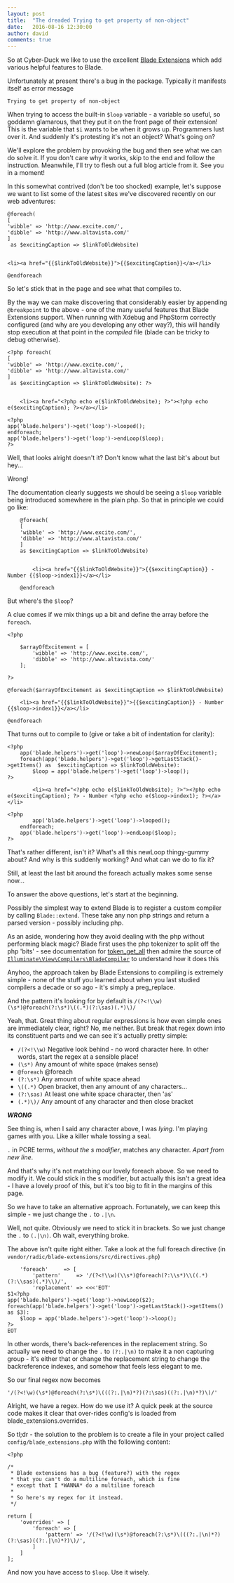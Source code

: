 ```yaml
---
layout: post
title:  "The dreaded Trying to get property of non-object"
date:   2016-08-16 12:30:00
author: david
comments: true
---
```


So at Cyber-Duck we like to use the excellent [Blade Extensions](http://robin.radic.nl/blade-extensions/index.html) which add
 various helpful features to Blade.
 
Unfortunately at present there's a bug in the package. Typically it manifests itself as error message 

```Trying to get property of non-object```

When trying to access the built-in ```$loop``` variable - a variable so useful, so goddamn glamarous, that they put it
 on the front page of their extension! This is the variable that ```$i``` wants to be when it grows up. Programmers
 lust over it. And suddenly it's protesting it's not an object? What's going on?

We'll explore the problem by provoking the bug and then see what we can do solve it. If you don't care why it works, 
skip to the end and follow the instruction. Meanwhile, I'll try to flesh out a full blog article from it. See you in a moment!

In this somewhat contrived (don't be too shocked) example, let's suppose we want to list some of the latest sites
 we've discovered recently on our web adventures:

````
@foreach(
[
'wibble' => 'http://www.excite.com/',
'dibble' => 'http://www.altavista.com/'
]
 as $excitingCaption => $linkToOldWebsite)


<li><a href="{{$linkToOldWebsite}}">{{$excitingCaption}}</a></li>

@endforeach
```` 

So let's stick that in the page and see what that compiles to. 

By the way we can make discovering that considerably easier by appending ```@breakpoint``` to the
above - one of the many useful features that Blade Extensions support. When running with Xdebug and PhpStorm correctly 
configured (and why are you developing any other way?), this will handily stop execution at that point in the 
_compiled_ file (blade can be tricky to debug otherwise). 

````
<?php foreach(
[
'wibble' => 'http://www.excite.com/',
'dibble' => 'http://www.altavista.com/'
]
 as $excitingCaption => $linkToOldWebsite): ?>


    <li><a href="<?php echo e($linkToOldWebsite); ?>"><?php echo e($excitingCaption); ?></a></li>

<?php
app('blade.helpers')->get('loop')->looped();
endforeach;
app('blade.helpers')->get('loop')->endLoop($loop);
?>

````

Well, that looks alright doesn't it? Don't know what the last bit's about but hey...

Wrong!

The documentation clearly suggests we should be seeing a ```$loop``` variable being introduced somewhere in the plain php. 
So that in principle we could go like:

````
    @foreach(
    [
    'wibble' => 'http://www.excite.com/',
    'dibble' => 'http://www.altavista.com/'
    ]
    as $excitingCaption => $linkToOldWebsite)


        <li><a href="{{$linkToOldWebsite}}">{{$excitingCaption}} - Number {{$loop->index1}}</a></li>

    @endforeach

````

But where's the ```$loop```?

A clue comes if we mix things up a bit and define the array before the ```foreach```. 

````
<?php

    $arrayOfExcitement = [
        'wibble' => 'http://www.excite.com/',
        'dibble' => 'http://www.altavista.com/'
    ];

?>

@foreach($arrayOfExcitement as $excitingCaption => $linkToOldWebsite)

    <li><a href="{{$linkToOldWebsite}}">{{$excitingCaption}} - Number {{$loop->index1}}</a></li>

@endforeach

````

That turns out to compile to (give or take a bit of indentation for clarity):

````
<?php
    app('blade.helpers')->get('loop')->newLoop($arrayOfExcitement);
    foreach(app('blade.helpers')->get('loop')->getLastStack()->getItems() as  $excitingCaption => $linkToOldWebsite):
        $loop = app('blade.helpers')->get('loop')->loop();
?>

        <li><a href="<?php echo e($linkToOldWebsite); ?>"><?php echo e($excitingCaption); ?> - Number <?php echo e($loop->index1); ?></a></li>

<?php
        app('blade.helpers')->get('loop')->looped();
    endforeach;
    app('blade.helpers')->get('loop')->endLoop($loop);
?>
````

That's rather different, isn't it? What's all this newLoop thingy-gummy about? And why is this suddenly working?
And what can we do to fix it? 

Still, at least the last bit around the foreach actually makes some sense now... 

To answer the above questions, let's start at the beginning.

Possibly the simplest way to extend Blade is to register a custom compiler by calling ```Blade::extend```. These take any non php
strings and return a parsed version - possibly including php.  

As an aside, wondering how they avoid dealing with the php without performing black magic? Blade first uses the php tokenizer to 
split off the php 'bits' - see documentation for [token_get_all](http://php.net/manual/en/function.token-get-all.php) 
then admire the source of [```Illuminate\View\Compilers\BladeCompiler```](https://github.com/laravel/framework/blob/5.1/src/Illuminate/View/Compilers/BladeCompiler.php) to understand how it does this

Anyhoo, the approach taken by Blade Extensions to compiling is extremely simple - none of the stuff you learned about when you last
studied compilers a decade or so ago - it's simply a preg_replace. 

And the pattern it's looking for by default is ```/(?<!\\w)(\s*)@foreach(?:\s*)\((.*)(?:\sas)(.*)\)/```

Yeah, that. Great thing about regular expressions is how even simple ones are immediately clear, right? No, me neither. 
But break that regex down into its constituent parts and we can see it's actually pretty simple:

* ```/(?<!\\w)```
Negative look behind - no word character here. In other words, start the regex at a sensible place!
* ```(\s*)```
Any amount of white space (makes sense)
* ```@foreach```
@foreach
* ```(?:\s*)```
Any amount of white space ahead
* ```\((.*)```
Open bracket, then any amount of any characters...
* ```(?:\sas)```
At least one white space character, then 'as'
* ```(.*)\)/```
Any amount of any character and then close bracket

***WRONG***

See thing is, when I said any character above, I was _lying_. I'm playing games with you. Like a killer whale tossing a seal. 

```.``` in PCRE terms, _without the s modifier_, matches any character. _Apart from new line_. 

And that's why it's not matching our lovely foreach above. So we need to modify it. We could stick in the s modifier, 
but actually this isn't a great idea - I have a lovely proof of this, but it's too big to fit in the margins of this page. 
 
So we have to take an alternative approach. Fortunately, we can keep this simple - we just change the ```.``` to ```.|\n```.

Well, not quite. Obviously we need to stick it in brackets. So we just change the ```.``` to ```(.|\n)```.  Oh wait, everything broke.

The above isn't quite right either. Take a look at the full foreach directive (in ```vendor/radic/blade-extensions/src/directives.php```)

````
    'foreach'     => [
        'pattern'     => '/(?<!\\w)(\\s*)@foreach(?:\\s*)\\((.*)(?:\\sas)(.*)\\)/',
        'replacement' => <<<'EOT'
$1<?php
app('blade.helpers')->get('loop')->newLoop($2);
foreach(app('blade.helpers')->get('loop')->getLastStack()->getItems() as $3):
    $loop = app('blade.helpers')->get('loop')->loop();
?>
EOT

````

In other words, there's back-references in the replacement string. So actually we need to change the ```.``` to ```(?:.|\n)``` 
to make it a non capturing  group - it's either that or change the replacement string to change the backreference indexes, and somehow
that feels less elegant to me.

So our final regex now becomes 

`'/(?<!\w)(\s*)@foreach(?:\s*)\(((?:.|\n)*?)(?:\sas)((?:.|\n)*?)\)/'`

Alright, we have a regex. How do we use it? A quick peek at the source code makes it clear that over-rides config's 
is loaded from blade_extensions.overrides. 

So tl;dr - the solution to the problem is to create a file in your project called ```config/blade_extensions.php``` with the following content:

````
<?php

/*
 * Blade extensions has a bug (feature?) with the regex
 * that you can't do a multiline foreach, which is fine
 * except that I *WANNA* do a multiline foreach
 *
 * So here's my regex for it instead.
 */

return [
    'overrides' => [
        'foreach' => [
            'pattern' => '/(?<!\w)(\s*)@foreach(?:\s*)\(((?:.|\n)*?)(?:\sas)((?:.|\n)*?)\)/',
        ]
    ]
];
````

And now you have access to ```$loop```. Use it wisely.
